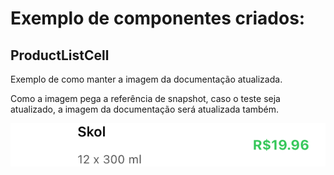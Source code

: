 
# Exemplo de componentes criados:

## ProductListCell

Exemplo de como manter a imagem da documentação atualizada.

Como a imagem pega a referência de snapshot, caso o teste seja atualizado, a imagem da documentação será atualizada também.

![ProductListCell](productList/productListTests/ReferenceImages_64/ProductListCellSnapshotTests/testShouldAppear/testShouldAppear__iPhone11@2x.png)

